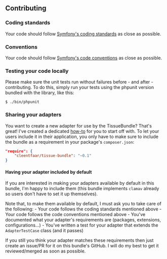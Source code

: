 ## Contributing


### Coding standards

Your code should follow [Symfony's coding standards](http://symfony.com/doc/current/contributing/code/standards.html) as close as possible.


### Conventions

Your code should follow [Symfony's code conventions](http://symfony.com/doc/current/contributing/code/conventions.html) as close as possible.


### Testing your code locally

Please make sure the unit tests run without failures before - and after - contributing. To do this, simply run your tests
using the phpunit version bundled with the library, like this:

    $ ./bin/phpunit


### Sharing your adapters

You want to create a new adapter for use by the TissueBundle? That's great! I've created a dedicated [how-to](https://github.com/cleentfaar/tissue/Resources/doc/how-to/creating-your-own-adapter.md)
for you to start off with. To let your users include it in their application, you only have to make sure to include the
bundle as a requirement in your package's `composer.json`:
```json
"require": {
    "cleentfaar/tissue-bundle": "~0.1"
}
```

#### Having your adapter included by default

If you are interested in making your adapters available by default in this bundle, I'm happy to include them
(this bundle implements `clamav` already so users don't have to set it up themselves).

Note that, to make them available by default, I must ask you to take care of the following:
    - Your code follows the coding standards mentioned above
    - Your code follows the code conventions mentioned above
    - You've documented what your adapter's requirements are (packages, extensions, configurations...)
    - You've written a test for your adapter that extends the `AdapterTestCase` class (and it passes)

If you still you think your adapter matches these requirements then just create an issue/PR for it on this bundle's GitHub.
I will do my best to get it reviewed/merged as soon as possible.
